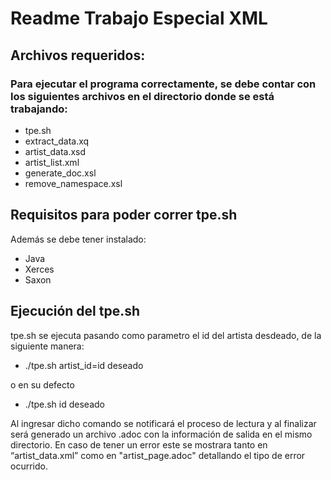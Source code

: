 # Readme Trabajo Especial XML

## Archivos requeridos:

### Para ejecutar el programa correctamente, se debe contar con los siguientes archivos en el directorio donde se está trabajando:

* tpe.sh
* extract_data.xq
* artist_data.xsd
* artist_list.xml
* generate_doc.xsl
* remove_namespace.xsl

## Requisitos para poder correr tpe.sh

Además se debe tener instalado:

* Java
* Xerces
* Saxon

## Ejecución del tpe.sh

tpe.sh se ejecuta pasando como parametro el id del artista desdeado, de la siguiente manera:

* ./tpe.sh artist_id=id deseado 

o en su defecto

* ./tpe.sh id deseado 


Al ingresar dicho comando se notificará el proceso de lectura y al finalizar será generado un archivo .adoc con la información de salida en el mismo directorio. 
En caso de tener un error este se mostrara tanto en “artist_data.xml” como en "artist_page.adoc" detallando el tipo de error ocurrido.